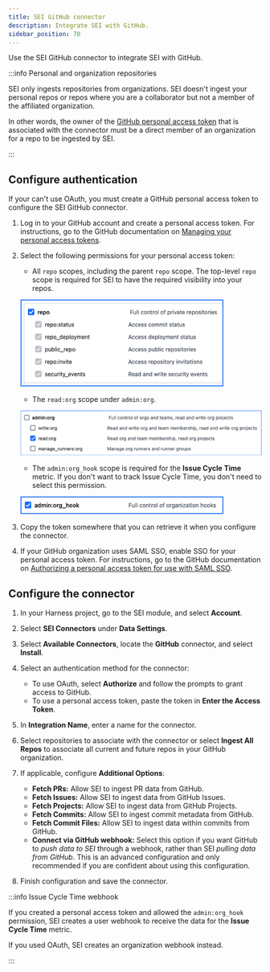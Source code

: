 ```yaml
---
title: SEI GitHub connector
description: Integrate SEI with GitHub.
sidebar_position: 70
---
```


Use the SEI GitHub connector to integrate SEI with GitHub.

:::info Personal and organization repositories

SEI only ingests repositories from organizations. SEI doesn't ingest your personal repos or repos where you are a collaborator but not a member of the affiliated organization.

In other words, the owner of the [GitHub personal access token](#create-a-github-personal-access-token) that is associated with the connector must be a direct member of an organization for a repo to be ingested by SEI.

:::

## Configure authentication

If your can't use OAuth, you must create a GitHub personal access token to configure the SEI GitHub connector.

1. Log in to your GitHub account and create a personal access token. For instructions, go to the GitHub documentation on [Managing your personal access tokens](https://docs.github.com/en/authentication/keeping-your-account-and-data-secure/managing-your-personal-access-tokens).
2. Select the following permissions for your personal access token:

   * All `repo` scopes, including the parent `repo` scope. The top-level `repo` scope is required for SEI to have the required visibility into your repos.

   ![The repo scope selections for a GitHub personal access token.](./static/github-token-scope1.png)

   * The `read:org` scope under `admin:org`.

   ![The admin:org scope selections for a GitHub personal access token.](./static/github-token-scope2.png)

   * The `admin:org_hook` scope is required for the **Issue Cycle Time** metric. If you don't want to track Issue Cycle Time, you don't need to select this permission.

   ![The admin:org_hook scope selections for a GitHub personal access token.](./static/github-token-scope3.png)

3. Copy the token somewhere that you can retrieve it when you configure the connector.
4. If your GitHub organization uses SAML SSO, enable SSO for your personal access token. For instructions, go to the GitHub documentation on [Authorizing a personal access token for use with SAML SSO](https://docs.github.com/en/enterprise-cloud@latest/authentication/authenticating-with-saml-single-sign-on/authorizing-a-personal-access-token-for-use-with-saml-single-sign-on).

## Configure the connector

1. In your Harness project, go to the SEI module, and select **Account**.
2. Select **SEI Connectors** under **Data Settings**.
3. Select **Available Connectors**, locate the **GitHub** connector, and select **Install**.
4. Select an authentication method for the connector:

   * To use OAuth, select **Authorize** and follow the prompts to grant access to GitHub.
   * To use a personal access token, paste the token in **Enter the Access Token**.

5. In **Integration Name**, enter a name for the connector.
6. Select repositories to associate with the connector or select **Ingest All Repos** to associate all current and future repos in your GitHub organization.
7. If applicable, configure **Additional Options**:

   * **Fetch PRs:** Allow SEI to ingest PR data from GitHub.
   * **Fetch Issues:** Allow SEI to ingest data from GitHub Issues.
   * **Fetch Projects:** Allow SEI to ingest data from GitHub Projects.
   * **Fetch Commits:** Allow SEI to ingest commit metadata from GitHub.
   * **Fetch Commit Files:** Allow SEI to ingest data within commits from GitHub.
   * **Connect via GitHub webhook:** Select this option if you want GitHub to *push data to SEI* through a webhook, rather than SEI *pulling data from GitHub*. This is an advanced configuration and only recommended if you are confident about using this configuration.

8. Finish configuration and save the connector.

:::info Issue Cycle Time webhook

If you created a personal access token and allowed the `admin:org_hook` permission, SEI creates a user webhook to receive the data for the **Issue Cycle Time** metric.

If you used OAuth, SEI creates an organization webhook instead.

:::
